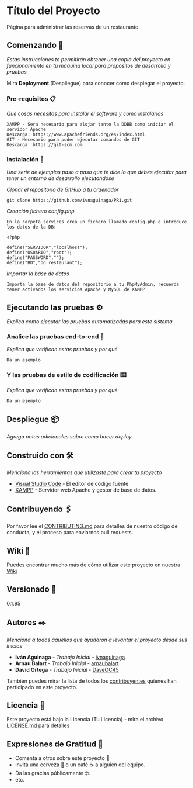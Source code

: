 # Título del Proyecto

Página para administrar las reservas de un restaurante.

## Comenzando 🚀

_Estas instrucciones te permitirán obtener una copia del proyecto en funcionamiento en tu máquina local para propósitos de desarrollo y pruebas._

Mira **Deployment** (Despliegue) para conocer como desplegar el proyecto.


### Pre-requisitos 📋

_Que cosas necesitas para instalar el software y como instalarlas_

```
XAMPP - Será necesario para alojar tanto la DDBB como iniciar el servidor Apache
Descarga: https://www.apachefriends.org/es/index.html
GIT - Necesario para poder ejecutar comandos de GIT
Descarga: https://git-scm.com

```

### Instalación 🔧

_Una serie de ejemplos paso a paso que te dice lo que debes ejecutar para tener un entorno de desarrollo ejecutandose_

_Clonar el repositorio de GitHub a tu ordenador_

``` 
git clone https://github.com/ivnaguinaga/PR1.git
```

_Creación fichero config.php_

```
En la carpeta services crea un fichero llamado config.php e introduce los datos de la DB:

<?php

define("SERVIDOR","localhost"); 
define("USUARIO","root"); 
define("PASSWORD",""); 
define("BD","bd_restaurant");
```

_Importar la base de datos_
```
Importa la base de datos del repositorio a tu PhpMyAdmin, recuerda tener activados los servicios Apache y MySQL de XAMPP
```


## Ejecutando las pruebas ⚙️

_Explica como ejecutar las pruebas automatizadas para este sistema_

### Analice las pruebas end-to-end 🔩

_Explica que verifican estas pruebas y por qué_

```
Da un ejemplo
```

### Y las pruebas de estilo de codificación ⌨️

_Explica que verifican estas pruebas y por qué_

```
Da un ejemplo
```

## Despliegue 📦

_Agrega notas adicionales sobre como hacer deploy_

## Construido con 🛠️

_Menciona las herramientas que utilizaste para crear tu proyecto_

* [Visual Studio Code](https://code.visualstudio.com/) - El editor de código fuente
* [XAMPP](https://www.apachefriends.org/es/index.html) - Servidor web Apache y gestor de base de datos.

## Contribuyendo 🖇️

Por favor lee el [CONTRIBUTING.md](https://gist.github.com/villanuevand/xxxxxx) para detalles de nuestro código de conducta, y el proceso para enviarnos pull requests.

## Wiki 📖

Puedes encontrar mucho más de cómo utilizar este proyecto en nuestra [Wiki](https://github.com/tu/proyecto/wiki)

## Versionado 📌

0.1.95

## Autores ✒️

_Menciona a todos aquellos que ayudaron a levantar el proyecto desde sus inicios_

* **Iván Aguinaga** - *Trabajo Inicial* - [ivnaguinaga](https://github.com/ivnaguinaga)
* **Arnau Balart** - *Trabajo Inicial* - [arnaubalart](https://github.com/arnaubalart)
* **David Ortega** - *Trabajo Inicial* - [DaveOC45](https://github.com/DaveOC45)

También puedes mirar la lista de todos los [contribuyentes](https://github.com/your/project/contributors) quíenes han participado en este proyecto. 

## Licencia 📄

Este proyecto está bajo la Licencia (Tu Licencia) - mira el archivo [LICENSE.md](LICENSE.md) para detalles

## Expresiones de Gratitud 🎁

* Comenta a otros sobre este proyecto 📢
* Invita una cerveza 🍺 o un café ☕ a alguien del equipo. 
* Da las gracias públicamente 🤓.
* etc.
